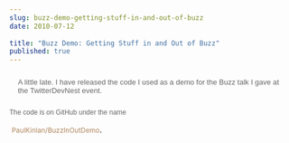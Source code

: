 ```yaml
---
slug: buzz-demo-getting-stuff-in-and-out-of-buzz
date: 2010-07-12
 
title: "Buzz Demo: Getting Stuff in and Out of Buzz"
published: true
---
```

<div style="font-family: Lucida Grande, Verdana, Helvetica, sans-serif; font-size: 12px; color: rgb(102, 102, 102); line-height: 19px;"><p style="margin-top: 0px; margin-right: 0px; margin-bottom: 0px; margin-left: 0px; padding-top: 10px; padding-right: 15px; padding-bottom: 10px; padding-left: 15px; border-top-width: 0px; border-right-width: 0px; border-bottom-width: 0px; border-left-width: 0px; border-color: initial; font-weight: inherit; font-style: inherit; font-size: 12px; font-family: inherit; vertical-align: baseline;"> <span style="line-height: normal; font-size: small;">A little late. I have released the code I used as a demo for the Buzz talk I gave at the TwitterDevNest event.<p /> The code is on GitHub under the name</span></p></div> <a href="http://github.com/PaulKinlan/BuzzInOutDemo" style="margin-top: 0px; margin-right: 0px; margin-bottom: 0px; margin-left: 0px; padding-top: 0px; padding-right: 0px; padding-bottom: 0px; padding-left: 0px; border-top-width: 0px; border-right-width: 0px; border-bottom-width: 0px; border-left-width: 0px; border-color: initial; font-weight: inherit; font-style: inherit; font-size: 12px; font-family: inherit; vertical-align: baseline; text-decoration: none; color: rgb(174, 133, 92);">PaulKinlan/BuzzInOutDemo</a>. 

